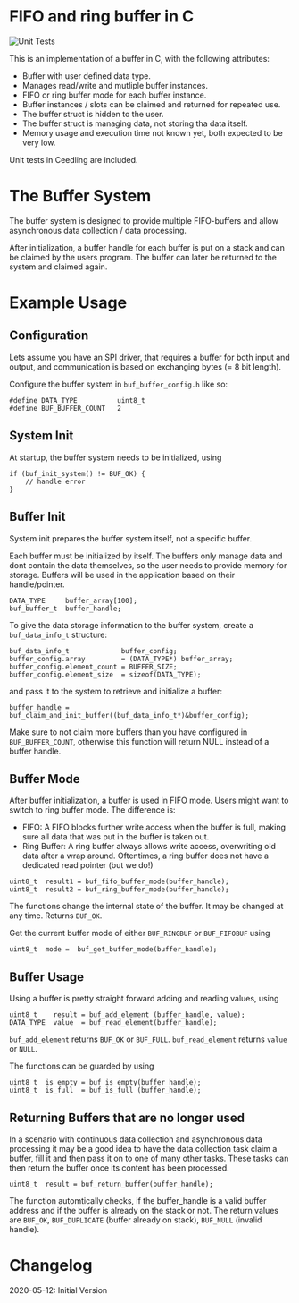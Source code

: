 FIFO and ring buffer in C
===

![Unit
Tests](https://github.com/larshei/buffer_c/workflows/Unit%20Tests/badge.svg)

This is an implementation of a buffer in C, with the following attributes:

- Buffer with user defined data type.
- Manages read/write and mutliple buffer instances.
- FIFO or ring buffer mode for each buffer instance.
- Buffer instances / slots can be claimed and returned for repeated use.
- The buffer struct is hidden to the user.
- The buffer struct is managing data, not storing tha data itself.
- Memory usage and execution time not known yet, both expected to be very low.
  
Unit tests in Ceedling are included.

The Buffer System
===

The buffer system is designed to provide multiple FIFO-buffers and allow
asynchronous data collection / data processing.

After initialization, a buffer handle for each buffer is put on a stack and can
be claimed by the users program. The buffer can later be returned to the
system and claimed again.

Example Usage
===

## Configuration

Lets assume you have an SPI driver, that requires a buffer for both input and
output, and communication is based on exchanging bytes (= 8 bit length).

Configure the buffer system in `buf_buffer_config.h` like so:
```
#define DATA_TYPE          uint8_t
#define BUF_BUFFER_COUNT   2
```

## System Init

At startup, the buffer system needs to be initialized, using
```
if (buf_init_system() != BUF_OK) {
    // handle error
}
```

## Buffer Init

System init prepares the buffer system itself, not a specific buffer.

Each buffer must be initialized by itself. The buffers only manage data and
dont contain the data themselves, so the user needs to provide memory for
storage. Buffers will be used in the application based on their handle/pointer.

```
DATA_TYPE     buffer_array[100];
buf_buffer_t  buffer_handle;
```

To give the data storage information to the buffer system, create a
`buf_data_info_t` structure:
```
buf_data_info_t             buffer_config;
buffer_config.array         = (DATA_TYPE*) buffer_array;
buffer_config.element_count = BUFFER_SIZE;
buffer_config.element_size  = sizeof(DATA_TYPE);
```
and pass it to the system to retrieve and initialize a buffer:
```
buffer_handle = buf_claim_and_init_buffer((buf_data_info_t*)&buffer_config);
```
Make sure to not claim more buffers than you have configured in
`BUF_BUFFER_COUNT`, otherwise this function will return NULL instead of a buffer
handle.

## Buffer Mode

After buffer initialization, a buffer is used in FIFO mode. Users might want to
switch to ring buffer mode. The difference is:
- FIFO: A FIFO blocks further write access when the buffer is full, making sure
  all data that was put in the buffer is taken out.
- Ring Buffer: A ring buffer always allows write access, overwriting old data
  after a wrap around. Oftentimes, a ring buffer does not have a dedicated read
  pointer (but we do!)
```
uint8_t  result1 = buf_fifo_buffer_mode(buffer_handle);
uint8_t  result2 = buf_ring_buffer_mode(buffer_handle);
```
The functions change the internal state of the buffer. It may be changed at any
time. Returns `BUF_OK`.

Get the current buffer mode of either `BUF_RINGBUF` or `BUF_FIFOBUF` using
```
uint8_t  mode =  buf_get_buffer_mode(buffer_handle);
```

## Buffer Usage

Using a buffer is pretty straight forward adding and reading values, using
```
uint8_t    result = buf_add_element (buffer_handle, value);
DATA_TYPE  value  = buf_read_element(buffer_handle);
```

`buf_add_element` returns `BUF_OK` or `BUF_FULL`.
`buf_read_element` returns `value` or `NULL`.

The functions can be guarded by using
```
uint8_t  is_empty = buf_is_empty(buffer_handle);
uint8_t  is_full  = buf_is_full (buffer_handle);
```

## Returning Buffers that are no longer used

In a scenario with continuous data collection and asynchronous data processing
it may be a good idea to have the data collection task claim a buffer, fill it
and then pass it on to one of many other tasks. These tasks can then return the
buffer once its content has been processed.
```
uint8_t  result = buf_return_buffer(buffer_handle);
```
The function automtically checks, if the buffer_handle is a valid buffer
address and if the buffer is already on the stack or not. The return values are
`BUF_OK`, `BUF_DUPLICATE` (buffer already on stack), `BUF_NULL` (invalid handle).

# Changelog

2020-05-12: Initial Version
